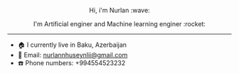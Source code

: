 <div id="header" align="center">
  <p>Hi, i'm Nurlan :wave:</p>
  <p>I'm Artificial enginer and Machine learning enginer :rocket:</p>
  <div>
  </div>
  

</div>

<hr/>

- :house: I currently live in Baku, Azerbaijan
- :email: Email: nurlannhuseynlii@gmail.com
- :phone: Phone numbers: +994554523232

